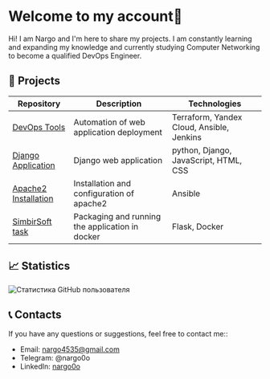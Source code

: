 # Welcome to my account👋

Hi! I am Nargo and I'm here to share my projects. I am constantly learning and expanding my knowledge and currently studying Computer Networking to become a qualified DevOps Engineer.

## 🚀 Projects


| Repository | Description | Technologies |
|-------------|----------| ---------- |
| [DevOps Tools](https://github.com/nargo0o/devops_tools) | Automation of web application deployment | Terraform, Yandex Cloud, Ansible, Jenkins |
| [Django Application](https://github.com/nargo0o/geekshop1) | Django web application | python, Django, JavaScript, HTML, CSS |
| [Apache2 Installation](https://github.com/nargo0o/ansible) | Installation and configuration of apache2 | Ansible |
| [SimbirSoft task](https://github.com/nargo0o/flaskex/) | Packaging and running the application in docker | Flask, Docker |


 ## 📈 Statistics
 
 
![Статистика GitHub пользователя](https://github-readme-stats.vercel.app/api?username=nargo0o&show_icons=true&theme=dracula)
  

## 📞 Contacts

If you have any questions or suggestions, feel free to contact me::

- Email: nargo4535@gmail.com
- Telegram: @nargo0o
- LinkedIn: [nargo0o](https://www.linkedin.com/in/nargo-raitman-765802168/)
